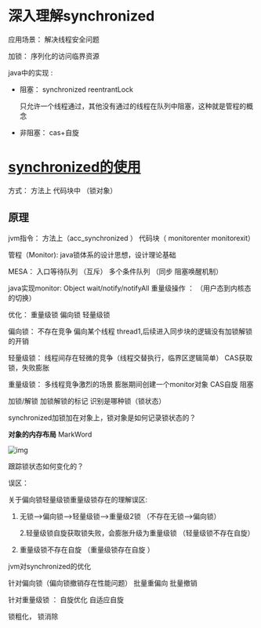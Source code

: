 # 深入理解synchronized

应用场景： 解决线程安全问题

加锁： 序列化的访问临界资源

java中的实现 :    

- 阻塞： synchronized reentrantLock

  只允许一个线程通过，其他没有通过的线程在队列中阻塞，这种就是管程的概念

- 非阻塞：  cas+自旋



# [synchronized的使用](#3460-1631601809082)

方式：  方法上    代码块中    （锁对象）

## 原理

jvm指令：  方法上（acc_synchronized ）  代码块（ monitorenter monitorexit）

管程（Monitor): java锁体系的设计思想，设计理论基础

MESA：  入口等待队列 （互斥）     多个条件队列 （同步    阻塞唤醒机制）

java实现monitor:    Object     wait/notify/notifyAll     重量级操作 ： （用户态到内核态的切换） 

优化： 重量级锁     偏向锁   轻量级锁

偏向锁： 不存在竞争       偏向某个线程     thread1,后续进入同步块的逻辑没有加锁解锁的开销

轻量级锁： 线程间存在轻微的竞争（线程交替执行，临界区逻辑简单）  CAS获取锁，失败膨胀

重量级锁：  多线程竞争激烈的场景     膨胀期间创建一个monitor对象      CAS自旋     阻塞

加锁/解锁      加锁解锁的标记    识别是哪种锁（锁状态）

synchronized加锁加在对象上，锁对象是如何记录锁状态的？

**对象的内存布局**          MarkWord

![img](G:\我的文档\云笔记\chaosbead@163.com(1)\1a5af8281c1a40e9ab664a285a4307a5\clipboard.png)

跟踪锁状态如何变化的？  

误区：

关于偏向锁轻量级锁重量级锁存在的理解误区:

1. 无锁——>偏向锁——>轻量级锁——>重量级2锁       （不存在无锁——>偏向锁）

   2.轻量级锁自旋获取锁失败，会膨胀升级为重量级锁             （轻量级锁不存在自旋）

3. 重量级锁不存在自旋     （重量级锁存在自旋 ）



jvm对synchronized的优化

针对偏向锁（偏向锁撤销存在性能问题）  批量重偏向  批量撤销

针对重量级锁 ：  自旋优化  自适应自旋

锁粗化， 锁消除




